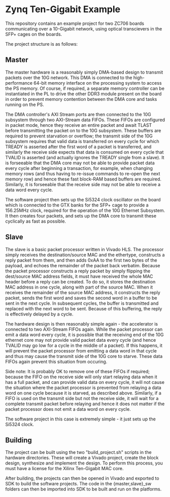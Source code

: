 Zynq Ten-Gigabit Example
========================

This repository contains an example project for two ZC706 boards communicating over a 10-Gigabit network, using optical transcievers in the SFP+ cages on the boards.

The project structure is as follows:

Master
------
The master hardware is a reasonably simply DMA-based design to transmit packets over the 10G network. This DMA is connected to the high-performance 64-bit memory interface on the processing system to access the PS memory. Of course, if required, a separate memory controller can be instantiated in the PL to drive the other DDR3 module present on the board in order to prevent memory contention between the DMA core and tasks running on the PS.

The DMA controller's AXI Stream ports are then connected to the 10G subsystem through two AXI-Stream data FIFOs. These FIFOs are configured in packet mode, hence they receive an entire packet and await TLAST before transmitting the packet on to the 10G subsystem. These buffers are required to prevent starvation or overflow; the transmit side of the 10G subsystem requires that valid data is transferred on every cycle for which TREADY is asserted after the first word of a packet is transferred, and similarly the receive side expects that data is consumed on every cycle that TVALID is asserted (and actually ignores the TREADY single from a slave). It is forseeable that the DMA core may not be able to provide packet data every cycle after beginning a transaction, for example, when changing memory rows (and thus having to re-issue commands to re-open the next memory row) and hence these fast block-RAM based buffers are required. Similarly, it is forseeable that the receive side may not be able to receive a data word every cycle.

The software project then sets up the Si5324 clock oscillator on the board which is connected to the GTX banks for the SFP+ cage to provide a 156.25MHz clock, required for the operation of the 10G Ethernet Subsystem. It then creates four packets, and sets up the DMA core to transmit these cyclically as fast as possible.

Slave
-----
The slave is a basic packet processor written in Vivado HLS. The processor simply receives the destination/source MAC and the ethertype, constructs a reply packet from them, and then adds 0xAA to the first two bytes of the payload, and echoes the remainder of the packet back verbatim. Because the packet processor constructs a reply packet by simply flipping the dest/source MAC address fields, it must have received the whole MAC header before a reply can be created. To do so, it stores the destination MAC address in one cycle, along with part of the source MAC. When it receives the remainder of the source MAC address, it constructs the reply packet, sends the first word and saves the second word in a buffer to be sent in the next cycle. In subsequent cycles, the buffer is transmitted and replaced with the next word to be sent. Because of this buffering, the reply is effectively delayed by a cycle.

The hardware design is then reasonably simple again - the accelerator is connected to two AXI-Stream FIFOs again. While the packet processor can emit a data word every cycle, it is possible that the receiving end of the 10G ethernet core may not provide valid packet data every cycle (and hence TVALID may go low for a cycle in the middle of a packet). If this happens, it will prevent the packet processor from emitting a data word in that cycle and thus may cause the transmit side of the 10G core to starve. These data FIFOs again prevent this situation from occuring.

Side note: It is probably OK to remove one of these FIFOs if required; because the FIFO on the receive side will only start relaying data when it has a full packet, and can provide valid data on every cycle, it will not cause the situation where the packet processor is prevented from relaying a data word on one cycle because it is starved, as described above. Similarly, if a FIFO is used on the transmit side but not the receive side, it will wait for a complete transmit packet before relaying and hence it does not matter if the packet processor does not emit a data word on every cycle.

The software project in this case is extremely simple - it just sets up the Si5324 clock.

Building
--------
The project can be built using the two "build_project.sh" scripts in the hardware directories. These will create a Vivado project, create the block design, synthesize and implement the design. To perform this process, you must have a license for the Xilinx Ten-Gigabit MAC core.

After building, the projects can then be opened in Vivado and exported to SDK to build the software projects. The code in the {master,slave}_sw folders can then be imported into SDK to be built and run on the platforms.
